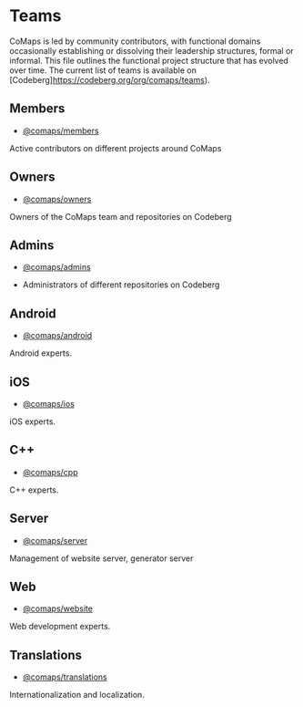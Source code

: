# Teams

CoMaps is led by community contributors, with functional domains occasionally establishing or dissolving their leadership structures, formal or informal. This file outlines the functional project structure that has evolved over time. The current list of teams is available on [Codeberg]https://codeberg.org/org/comaps/teams).

## Members

- [@comaps/members](https://codeberg.org/org/comaps/teams/members)

Active contributors on different projects around CoMaps

## Owners

- [@comaps/owners](https://codeberg.org/org/comaps/teams/owners)

Owners of the CoMaps team and repositories on Codeberg

## Admins

- [@comaps/admins](https://codeberg.org/org/comaps/teams/admins)

- Administrators of different repositories on Codeberg

## Android

- [@comaps/android](https://codeberg.org/org/comaps/teams)

Android experts.

## iOS

- [@comaps/ios](https://codeberg.org/org/comaps/teams/ios)

iOS experts.

## C++

- [@comaps/cpp](https://codeberg.org/org/comaps/teams/cpp)

C++ experts.

## Server

- [@comaps/server](https://codeberg.org/org/comaps/teams/server)

Management of website server, generator server

## Web

- [@comaps/website](https://codeberg.org/org/comaps/teams/website)

Web development experts.

## Translations

- [@comaps/translations](https://codeberg.org/org/comaps/teams/translations)

Internationalization and localization.
